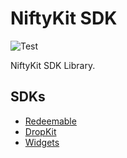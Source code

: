 # NiftyKit SDK

![Test](https://github.com/niftykit-inc/niftykit-sdk/actions/workflows/test.yml/badge.svg)

NiftyKit SDK Library.

## SDKs

* [Redeemable](./packages/redeemable)
* [DropKit](./packages/dropkit)
* [Widgets](./packages/widgets)
